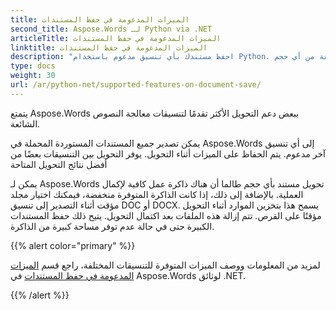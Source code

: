 ```yaml
---
title: الميزات المدعومة في حفظ المستندات
second_title: Aspose.Words لـ Python via .NET
articleTitle: الميزات المدعومة في حفظ المستندات
linktitle: الميزات المدعومة في حفظ المستندات
description: "احفظ مستندك بأي تنسيق مدعوم باستخدام Python. تحويل وتصدير وثيقة من أي حجم."
type: docs
weight: 30
url: /ar/python-net/supported-features-on-document-save/
---
```


يتمتع Aspose.Words ببعض دعم التحويل الأكثر تقدمًا لتنسيقات معالجة النصوص الشائعة.

يمكن تصدير جميع المستندات المستوردة المحملة في Aspose.Words إلى أي تنسيق آخر مدعوم. يتم الحفاظ على الميزات أثناء التحويل. يوفر التحويل بين التنسيقات بعضًا من أفضل نتائج التحويل المتاحة

يمكن لـ Aspose.Words تحويل مستند بأي حجم طالما أن هناك ذاكرة عمل كافية لإكمال العملية. بالإضافة إلى ذلك، إذا كانت الذاكرة المتوفرة منخفضة، فيمكنك اختيار مجلد مؤقت أثناء التصدير إلى تنسيق DOC أو DOCX. يسمح هذا بتخزين الموارد أثناء التحويل مؤقتًا على القرص. تتم إزالة هذه الملفات بعد اكتمال التحويل. يتيح ذلك حفظ المستندات الكبيرة حتى في حالة عدم توفر مساحة كبيرة من الذاكرة.

{{% alert color="primary" %}}

لمزيد من المعلومات ووصف الميزات المتوفرة للتنسيقات المختلفة، راجع قسم [الميزات المدعومة في حفظ المستندات](/words/ar/net/supported-features-on-document-save/) في Aspose.Words لوثائق .NET.

{{% /alert %}}